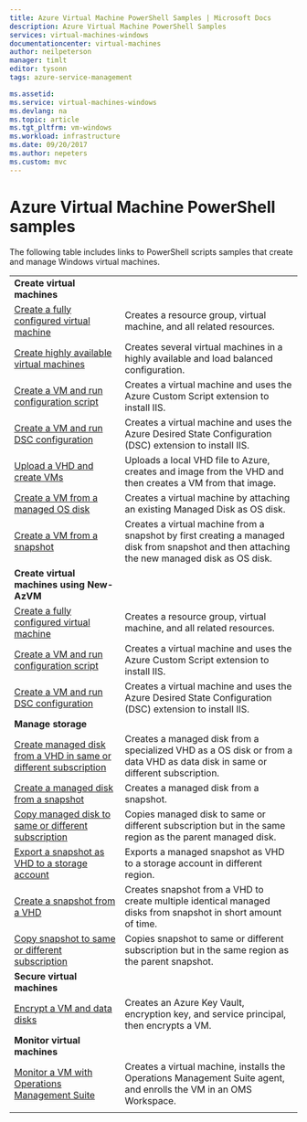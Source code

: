```yaml
---
title: Azure Virtual Machine PowerShell Samples | Microsoft Docs
description: Azure Virtual Machine PowerShell Samples
services: virtual-machines-windows
documentationcenter: virtual-machines
author: neilpeterson
manager: timlt
editor: tysonn
tags: azure-service-management

ms.assetid:
ms.service: virtual-machines-windows
ms.devlang: na
ms.topic: article
ms.tgt_pltfrm: vm-windows
ms.workload: infrastructure
ms.date: 09/20/2017
ms.author: nepeters
ms.custom: mvc
---
```

# Azure Virtual Machine PowerShell samples

The following table includes links to PowerShell scripts samples that create and manage Windows virtual machines.

| | |
|---|---|
|**Create virtual machines**||
| [Create a fully configured virtual machine](./../scripts/virtual-machines-windows-powershell-sample-create-vm.md?toc=%2fpowershell%2fmodule%2ftoc.json) | Creates a resource group, virtual machine, and all related resources.|
| [Create highly available virtual machines](./../scripts/virtual-machines-windows-powershell-sample-create-nlb-vm.md?toc=%2fpowershell%2fmodule%2ftoc.json) | Creates several virtual machines in a highly available and load balanced configuration.|
| [Create a VM and run configuration script](./../scripts/virtual-machines-windows-powershell-sample-create-vm-iis.md?toc=%2fpowershell%2fmodule%2ftoc.json) | Creates a virtual machine and uses the Azure Custom Script extension to install IIS. |
| [Create a VM and run DSC configuration](./../scripts/virtual-machines-windows-powershell-sample-create-iis-using-dsc.md?toc=%2fpowershell%2fmodule%2ftoc.json) | Creates a virtual machine and uses the Azure Desired State Configuration (DSC) extension to install IIS. |
| [Upload a VHD and create VMs](./../scripts/virtual-machines-windows-powershell-upload-generalized-script.md) | Uploads a local VHD file to Azure, creates and image from the VHD and then creates a VM from that image. |
| [Create a VM from a managed OS disk](./../scripts/virtual-machines-windows-powershell-sample-create-vm-from-managed-os-disks.md?toc=%2fpowershell%2fmodule%2ftoc.json) | Creates a virtual machine by attaching an existing Managed Disk as OS disk. |
| [Create a VM from a snapshot](./../scripts/virtual-machines-windows-powershell-sample-create-vm-from-snapshot.md?toc=%2fpowershell%2fmodule%2ftoc.json) | Creates a virtual machine from a snapshot by first creating a managed disk from snapshot and then attaching the new managed disk as OS disk. |
|**Create virtual machines using New-AzVM**||
| [Create a fully configured virtual machine](./../scripts/virtual-machines-windows-powershell-sample-create-vm-auto.md?toc=%2fpowershell%2fmodule%2ftoc.json) | Creates a resource group, virtual machine, and all related resources.|
| [Create a VM and run configuration script](./../scripts/virtual-machines-windows-powershell-sample-create-vm-iis-auto.md?toc=%2fpowershell%2fmodule%2ftoc.json) | Creates a virtual machine and uses the Azure Custom Script extension to install IIS. |
| [Create a VM and run DSC configuration](./../scripts/virtual-machines-windows-powershell-sample-create-iis-using-dsc-auto.md?toc=%2fpowershell%2fmodule%2ftoc.json) | Creates a virtual machine and uses the Azure Desired State Configuration (DSC) extension to install IIS. |
|**Manage storage**||
| [Create managed disk from a VHD in same or different subscription](../scripts/virtual-machines-windows-powershell-sample-create-managed-disk-from-vhd.md?toc=%2fpowershell%2fmodule%2ftoc.json) | Creates a managed disk from a specialized VHD as a OS disk or from a data VHD as data disk in same or different subscription.  |
| [Create a managed disk from a snapshot](../scripts/virtual-machines-windows-powershell-sample-create-managed-disk-from-snapshot.md?toc=%2fpowershell%2fmodule%2ftoc.json) | Creates a managed disk from a snapshot. |
| [Copy managed disk to same or different subscription](../scripts/virtual-machines-windows-powershell-sample-copy-managed-disks-to-same-or-different-subscription.md?toc=%2fcli%2fmodule%2ftoc.json) | Copies managed disk to same or different subscription but in the same region as the parent managed disk. 
| [Export a snapshot as VHD to a storage account](../scripts/virtual-machines-windows-powershell-sample-copy-snapshot-to-storage-account.md?toc=%2fpowershell%2fmodule%2ftoc.json) | Exports a managed snapshot as VHD to a storage account in different region. |
| [Create a snapshot from a VHD](../scripts/virtual-machines-windows-powershell-sample-create-snapshot-from-vhd.md?toc=%2fpowershell%2fmodule%2ftoc.json) | Creates snapshot from a VHD to create multiple identical managed disks from snapshot in short amount of time.  |
| [Copy snapshot to same or different subscription](../scripts/virtual-machines-windows-powershell-sample-copy-snapshot-to-same-or-different-subscription.md?toc=%2fpowershell%2fmodule%2ftoc.json) | Copies snapshot to same or different subscription but in the same region as the parent snapshot. |
|**Secure virtual machines**||
| [Encrypt a VM and data disks](./../scripts/virtual-machines-windows-powershell-sample-encrypt-vm.md?toc=%2fpowershell%2fazure%2ftoc.json) | Creates an Azure Key Vault, encryption key, and service principal, then encrypts a VM. |
|**Monitor virtual machines**||
| [Monitor a VM with Operations Management Suite](./../scripts/virtual-machines-windows-powershell-sample-create-vm-oms.md?toc=%2fpowershell%2fmodule%2ftoc.json) | Creates a virtual machine, installs the Operations Management Suite agent, and enrolls the VM in an OMS Workspace.  |
| | |

